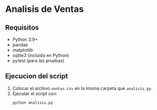 # Analisis de Ventas

## Requisitos
- Python 3.9+
- pandas
- matplotlib
- sqlite3 (incluido en Python)
- pytest (para las pruebas)

## Ejecucion del script
1. Colocar el archivo `ventas.csv` en la misma carpeta que `analisis.py`.
2. Ejecutar el script con:
   ```bash
   python analisis.py

